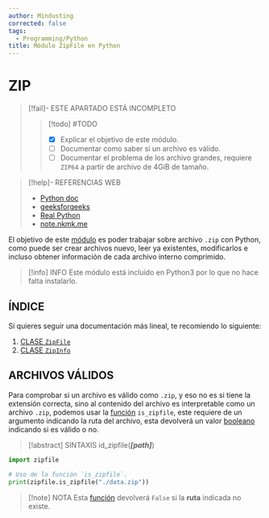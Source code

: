 ```yaml
---
author: Mindusting
corrected: false
tags:
  - Programming/Python
title: Módulo ZipFile en Python
---
```


# ZIP

> [!fail]- ESTE APARTADO ESTÁ INCOMPLETO
> > [!todo] #TODO
> > - [x] Explicar el objetivo de este módulo.
> > - [ ] Documentar como saber si un archivo es válido.
> > - [ ] Documentar el problema de los archivo grandes, requiere `ZIP64` a partir de archivo de 4GiB de tamaño.

> [!help]- REFERENCIAS WEB
> - [Python doc](https://docs.python.org/3/library/zipfile.html)
> - [geeksforgeeks](https://www.geeksforgeeks.org/working-zip-files-python/)
> - [Real Python](https://realpython.com/python-zipfile/)
> - [note.nkmk.me](https://note.nkmk.me/en/python-zipfile/)

El objetivo de este [módulo](../py_module.md) es poder trabajar sobre archivo `.zip` con Python, como puede ser crear archivos nuevo, leer ya existentes, modificarlos e incluso obtener información de cada archivo interno comprimido.

> [!info] INFO
> Este módulo está incluido en Python3 por lo que no hace falta instalarlo.

## ÍNDICE

Si quieres seguir una documentación más lineal, te recomiendo lo siguiente:

1. [CLASE `ZipFile`](py_zipfile_zipfile.md)
2. [CLASE `ZipInfo`](py_zipfile_zipinfo.md)

## ARCHIVOS VÁLIDOS

Para comprobar si un archivo es válido como `.zip`, y eso no es si tiene la extensión correcta, sino al contenido del archivo es interpretable como un archivo `.zip`, podemos usar la [función](../py_function.md) `is_zipfile`, este requiere de un argumento indicando la ruta del archivo, esta devolverá un valor [booleano](../py_bool.md) indicando si es válido o no.

> [!abstract] SINTAXIS
> id_zipfile(***\[path\]***)

```python
import zipfile

# Uso de la función `is_zipfile`.
print(zipfile.is_zipfile("./data.zip"))
```

> [!note] NOTA
> Esta [función](../py_function.md) devolverá `False` si la **ruta** indicada no existe.
